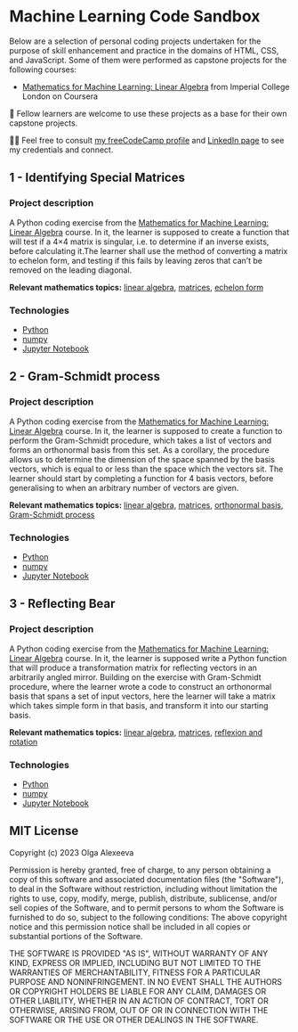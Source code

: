 # Machine Learning Code Sandbox
Below are a selection of personal coding projects undertaken for the purpose of skill enhancement and practice in the domains of HTML, CSS, and JavaScript. Some of them were performed as capstone projects for the following courses: 
- <a href="https://www.coursera.org/learn/linear-algebra-machine-learning">Mathematics for Machine Learning: Linear Algebra</a> from Imperial College London on Coursera

🌱 Fellow learners are welcome to use these projects as a base for their own capstone projects. 

👋🏻 Feel free to consult <a href="https://www.freecodecamp.org/olgaalexee">my freeCodeCamp profile</a> and <a href="https://www.linkedin.com/in/bookwormolga">LinkedIn page</a> to see my credentials and connect. 

## 1 - Identifying Special Matrices

### Project description
A Python coding exercise from the <a href="https://www.coursera.org/learn/linear-algebra-machine-learning">Mathematics for Machine Learning: Linear Algebra</a> course. In it, the learner is supposed to create a function that will test if a 4×4 matrix is singular, i.e. to determine if an inverse exists, before calculating it.The learner shall use the method of converting a matrix to echelon form, and testing if this fails by leaving zeros that can’t be removed on the leading diagonal.

<b>Relevant mathematics topics:</b> <a href="https://en.wikipedia.org/wiki/Linear_algebra#:~:text=Linear%20algebra%20is%20the%20branch,this%20case%2C%20a%20unique%20point">linear algebra</a>, <a href="https://en.wikipedia.org/wiki/Matrix_(mathematics)">matrices</a>, <a href="https://en.wikipedia.org/wiki/Row_echelon_form">echelon form</a>

### Technologies
- <a href="https://www.python.org/">Python</a>
- <a href="https://numpy.org/">numpy</a>
- <a href="https://jupyter.org/">Jupyter Notebook</a>

## 2 - Gram-Schmidt process

### Project description
A Python coding exercise from the <a href="https://www.coursera.org/learn/linear-algebra-machine-learning">Mathematics for Machine Learning: Linear Algebra</a> course. In it, the learner is supposed to create a function to perform the Gram-Schmidt procedure, which takes a list of vectors and forms an orthonormal basis from this set. As a corollary, the procedure allows us to determine the dimension of the space spanned by the basis vectors, which is equal to or less than the space which the vectors sit. The learner should start by completing a function for 4 basis vectors, before generalising to when an arbitrary number of vectors are given.

<b>Relevant mathematics topics:</b> <a href="https://en.wikipedia.org/wiki/Linear_algebra#:~:text=Linear%20algebra%20is%20the%20branch,this%20case%2C%20a%20unique%20point">linear algebra</a>, <a href="https://en.wikipedia.org/wiki/Matrix_(mathematics)">matrices</a>, <a href="https://en.wikipedia.org/wiki/Orthonormal_basis">orthonormal basis</a>, <a href="https://en.wikipedia.org/wiki/Gram%E2%80%93Schmidt_process">Gram-Schmidt process</a>

### Technologies
- <a href="https://www.python.org/">Python</a>
- <a href="https://numpy.org/">numpy</a>
- <a href="https://jupyter.org/">Jupyter Notebook</a>

## 3 - Reflecting Bear

### Project description
A Python coding exercise from the <a href="https://www.coursera.org/learn/linear-algebra-machine-learning">Mathematics for Machine Learning: Linear Algebra</a> course. In it, the learner is supposed write a Python function that will produce a transformation matrix for reflecting vectors in an arbitrarily angled mirror. Building on the exercise with Gram-Schmidt procedure, where the learner wrote a code to construct an orthonormal basis that spans a set of input vectors, here the learner will take a matrix which takes simple form in that basis, and transform it into our starting basis.

<b>Relevant mathematics topics:</b> <a href="https://en.wikipedia.org/wiki/Linear_algebra#:~:text=Linear%20algebra%20is%20the%20branch,this%20case%2C%20a%20unique%20point">linear algebra</a>, <a href="https://en.wikipedia.org/wiki/Matrix_(mathematics)">matrices</a>, <a href="https://en.wikipedia.org/wiki/Rotations_and_reflections_in_two_dimensions">reflexion and rotation</a> 

### Technologies
- <a href="https://www.python.org/">Python</a>
- <a href="https://numpy.org/">numpy</a>
- <a href="https://jupyter.org/">Jupyter Notebook</a>

## MIT License

Copyright (c) 2023 Olga Alexeeva

Permission is hereby granted, free of charge, to any person obtaining a copy
of this software and associated documentation files (the "Software"), to deal
in the Software without restriction, including without limitation the rights
to use, copy, modify, merge, publish, distribute, sublicense, and/or sell
copies of the Software, and to permit persons to whom the Software is
furnished to do so, subject to the following conditions:
The above copyright notice and this permission notice shall be included in all
copies or substantial portions of the Software.

THE SOFTWARE IS PROVIDED "AS IS", WITHOUT WARRANTY OF ANY KIND, EXPRESS OR
IMPLIED, INCLUDING BUT NOT LIMITED TO THE WARRANTIES OF MERCHANTABILITY,
FITNESS FOR A PARTICULAR PURPOSE AND NONINFRINGEMENT. IN NO EVENT SHALL THE
AUTHORS OR COPYRIGHT HOLDERS BE LIABLE FOR ANY CLAIM, DAMAGES OR OTHER
LIABILITY, WHETHER IN AN ACTION OF CONTRACT, TORT OR OTHERWISE, ARISING FROM,
OUT OF OR IN CONNECTION WITH THE SOFTWARE OR THE USE OR OTHER DEALINGS IN THE
SOFTWARE.